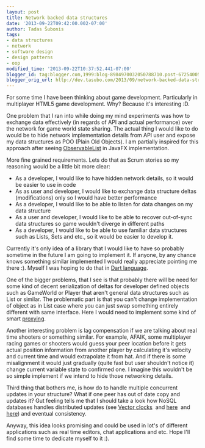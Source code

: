 ```yaml
---
layout: post
title: Network backed data structures
date: '2013-09-22T09:42:00.002-07:00'
author: Tadas Šubonis
tags:
- data structures
- network
- software design
- design patterns
- oop
modified_time: '2013-09-22T10:37:52.441-07:00'
blogger_id: tag:blogger.com,1999:blog-8984970032050788710.post-6725400518235815492
blogger_orig_url: http://dev.tasubo.com/2013/09/network-backed-data-structures.html
---
```

For some time I have been thinking about game development. Particularly 
in multiplayer HTML5 game development. Why? Because it's interesting :D.  

One problem that I ran into while doing my mind experiments was how
 to exchange data effectively (in regards of API and actual performance) over the network for game world state sharing. 
 The actual thing I would like to do would be to hide network implementation 
 details from API user and expose my data structures as
  POO (Plain Old Objects). I am partially inspired for this approach 
  after seeing [ObservableList](http://docs.oracle.com/javafx/2/api/javafx/collections/ObservableList.html) in JavaFX implementation.  

More fine grained requirements. Lets do that as Scrum 
stories so my reasoning would be a little bit more clear:  

*   As a developer, I would like to have hidden network details, so it would be easier to use in code
*   As as user and developer, I would like to exchange data structure deltas (modifications) only so I would have better performance
*   As a developer, I would like to be able to listen for data changes on my data structure
*   As a user and developer, I would like to be able to recover out-of-sync data structures so game wouldn't diverge in different paths
*   As a developer, I would like to be able to use familiar data structures such as Lists, Sets and etc., so it would be easier to develop it.

Currently it's only idea of a library that I would like to have so probably 
sometime in the future I am going to implement it. If anyone, 
by any chance knows something similar implemented I would really 
appreciate pointing me there :). Myself I was hoping to do that in [Dart language](https://www.dartlang.org/).

One of the bigger problems, that I see is that probably there 
will be need for some kind of decent serialization of deltas for developer 
defined objects such as GameWorld or Player that aren't general data structures 
such as List or similar. The problematic part is that you can't change implementation
 of object as in List case where you can just swap something entirely different with 
 same interface. Here I would need to implement some kind of smart [proxying](http://en.wikipedia.org/wiki/Proxy_pattern).

Another interesting problem is lag compensation if we 
are talking about real time shooters or something similar. For example, 
AFAIK, some multiplayer racing games or shooters would guess your peer 
location before it gets actual position information from another player by calculating it's 
velocity and current time and would extrapolate it from 
hat. And if there is some misalignment it would just gradually 
(quite fast but user shouldn't notice it) change current variable state to confirmed one. 
I imagine this wouldn't be so simple implement if we intend to 
hide those networking details.

  
Third thing that bothers me, is how do to handle 
multiple concurrent updates in your structure? What if one peer has out 
of date copy and updates it? Gut feeling tells me that I should take a 
look how NoSQL databases handles distributed updates 
(see [Vector clocks](http://en.wikipedia.org/wiki/Vector_clock) 
and [here](http://architects.dzone.com/articles/introduction-nosql-patterns) 
and [here](http://martinfowler.com/articles/nosqlKeyPoints.html)) and eventual consistency.  



Anyway, this idea looks promising and could be used in lot's of different applications such as real time editors, 
chat applications and etc. Hope I'll find some time to dedicate myself to it :).